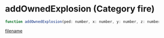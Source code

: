 # addOwnedExplosion (Category fire)

```js
function addOwnedExplosion(ped: number, x: number, y: number, z: number, explosionType: number, damageScale: number, isAudible: boolean, isInvisible: boolean, cameraShake: number): void
```

[filename](addOwnedExplosion_m.md ':include')